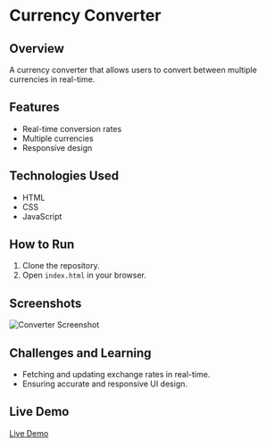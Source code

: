 # Currency Converter

## Overview
A currency converter that allows users to convert between multiple currencies in real-time.

## Features
- Real-time conversion rates
- Multiple currencies
- Responsive design

## Technologies Used
- HTML
- CSS
- JavaScript

## How to Run
1. Clone the repository.
2. Open `index.html` in your browser.

## Screenshots
![Converter Screenshot](screenshot.png)

## Challenges and Learning
- Fetching and updating exchange rates in real-time.
- Ensuring accurate and responsive UI design.

## Live Demo
[Live Demo](http://your-demo-link.com)
